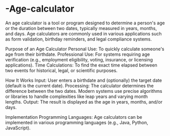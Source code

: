 # -Age-calculator 
An age calculator is a tool or program designed to determine a person's age or the duration between two dates, typically measured in years, months, and days. Age calculators are commonly used in various applications such as form validation, birthday reminders, and legal compliance systems.

Purpose of an Age Calculator
Personal Use: To quickly calculate someone's age from their birthdate.
Professional Use: For systems requiring age verification (e.g., employment eligibility, voting, insurance, or licensing applications).
Time Calculations: To find the exact time elapsed between two events for historical, legal, or scientific purposes.

How It Works
Input:
User enters a birthdate and (optionally) the target date (default is the current date).
Processing:
The calculator determines the difference between the two dates.
Modern systems use precise algorithms or libraries to handle complexities like leap years and varying month lengths.
Output:
The result is displayed as the age in years, months, and/or days.

Implementation
Programming Languages: Age calculators can be implemented in various programming languages (e.g., Java, Python, JavaScript).


